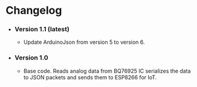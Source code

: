 # Changelog
- ### Version 1.1 (latest)
  - Update ArduinoJson from version 5 to version 6.
- ### Version 1.0
  - Base code. Reads analog data from BQ76925 IC serializes the data to JSON packets and sends them to ESP8266 for IoT.   
